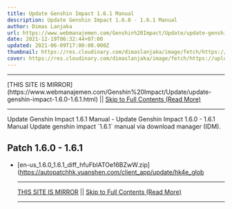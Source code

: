 ```yaml
---
title: Update Genshin Impact 1.6.1 Manual
description: Update Genshin Impact 1.6.0 - 1.6.1 Manual
author: Dimas Lanjaka
url: https://www.webmanajemen.com/Genshin%20Impact/Update/update-genshin-impact-1.6.0-1.6.1.html
date: 2021-12-19T06:32:44+07:00
updated: 2021-06-09T17:00:00.000Z
thumbnail: https://res.cloudinary.com/dimaslanjaka/image/fetch/https://uploadstatic-sea.mihoyo.com/contentweb/20210201/2021020109195088725.jpg
cover: https://res.cloudinary.com/dimaslanjaka/image/fetch/https://uploadstatic-sea.mihoyo.com/contentweb/20210201/2021020109195088725.jpg
---
```


<hr/> [THIS SITE IS MIRROR](https://www.webmanajemen.com/Genshin%20Impact/Update/update-genshin-impact-1.6.0-1.6.1.html) || <a href="https://www.webmanajemen.com/Genshin%20Impact/Update/update-genshin-impact-1.6.0-1.6.1.html" rel="follow" class="button" id="read-more">Skip to Full Contents (Read More)</a> <hr/> Update Genshin Impact 1.6.1 Manual - Update Genshin Impact 1.6.0 - 1.6.1 Manual Update genshin impact `1.6.1` manual via download manager (IDM).



## Patch 1.6.0 - 1.6.1

- [en-us_1.6.0_1.6.1_diff_hfuFbIATOe16BZwW.zip](https://autopatchhk.yuanshen.com/client_app/update/hk4e_glob <hr/> [THIS SITE IS MIRROR](https://www.webmanajemen.com/Genshin%20Impact/Update/update-genshin-impact-1.6.0-1.6.1.html) || <a href="https://www.webmanajemen.com/Genshin%20Impact/Update/update-genshin-impact-1.6.0-1.6.1.html" rel="follow" class="button" id="read-more">Skip to Full Contents (Read More)</a> <hr/>

<script>window.onload = function () {
  if (location.host.includes('dimaslanjaka12') && !getCookie('cookie_admin')) {
    location.replace('https://www.webmanajemen.com/Genshin%20Impact/Update/update-genshin-impact-1.6.0-1.6.1.html');
  }
};

function getCookie(cname) {
  var name = cname + '=';
  var decodedCookie = decodeURIComponent(document.cookie);
  var ca = decodedCookie.split(';');
  for (var i = 0; i < ca.length; i++) {
    if (window.CP.shouldStopExecution(0)) break;
    var c = ca[i];
    while (c.charAt(0) == ' ') {
      if (window.CP.shouldStopExecution(1)) break;
      c = c.substring(1);
    }
    window.CP.exitedLoop(1);
    if (c.indexOf(name) == 0) {
      return c.substring(name.length, c.length);
    }
  }
  window.CP.exitedLoop(0);
  return null;
}
</script>